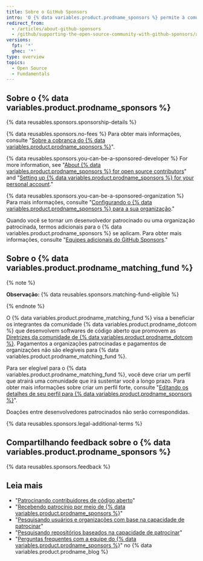```yaml
---
title: Sobre o GitHub Sponsors
intro: 'O {% data variables.product.prodname_sponsors %} permite à comunidade de desenvolvedores apoiar financeiramente as pessoas e organizações que projetam, criam e mantêm projetos de código aberto do qual dependem, diretamente no {% data variables.product.product_name %}.'
redirect_from:
  - /articles/about-github-sponsors
  - /github/supporting-the-open-source-community-with-github-sponsors/about-github-sponsors
versions:
  fpt: '*'
  ghec: '*'
type: overview
topics:
  - Open Source
  - Fundamentals
---
```


## Sobre o {% data variables.product.prodname_sponsors %}

{% data reusables.sponsors.sponsorship-details %}

{% data reusables.sponsors.no-fees %} Para obter mais informações, consulte "[Sobre a cobrança do {% data variables.product.prodname_sponsors %}](/articles/about-billing-for-github-sponsors)".

{% data reusables.sponsors.you-can-be-a-sponsored-developer %} For more information, see "[About {% data variables.product.prodname_sponsors %} for open source contributors](/sponsors/receiving-sponsorships-through-github-sponsors/about-github-sponsors-for-open-source-contributors)" and "[Setting up {% data variables.product.prodname_sponsors %} for your personal account](/sponsors/receiving-sponsorships-through-github-sponsors/setting-up-github-sponsors-for-your-personal-account)."

{% data reusables.sponsors.you-can-be-a-sponsored-organization %} Para mais informações, consulte "[Configurando o {% data variables.product.prodname_sponsors %} para a sua organização](/sponsors/receiving-sponsorships-through-github-sponsors/setting-up-github-sponsors-for-your-organization)."

Quando você se tornar um desenvolvedor patrocinado ou uma organização patrocinada, termos adicionais para o {% data variables.product.prodname_sponsors %} se aplicam. Para obter mais informações, consulte "[Equipes adicionais do GitHub Sponsors](/free-pro-team@latest/github/site-policy/github-sponsors-additional-terms)."

## Sobre o {% data variables.product.prodname_matching_fund %}

{% note %}

**Observação:** {% data reusables.sponsors.matching-fund-eligible %}

{% endnote %}

O {% data variables.product.prodname_matching_fund %} visa a beneficiar os integrantes da comunidade {% data variables.product.prodname_dotcom %} que desenvolvem softwares de código aberto que promovem as [Diretrizes da comunidade de {% data variables.product.prodname_dotcom %}](/free-pro-team@latest/github/site-policy/github-community-guidelines). Pagamentos a organizações patrocinadas e pagamentos de organizações não são elegíveis para {% data variables.product.prodname_matching_fund %}.

Para ser elegível para o {% data variables.product.prodname_matching_fund %}, você deve criar um perfil que atrairá uma comunidade que irá sustentar você a longo prazo. Para obter mais informações sobre criar um perfil forte, consulte "[Editando os detalhes de seu perfil para {% data variables.product.prodname_sponsors %}](/sponsors/receiving-sponsorships-through-github-sponsors/editing-your-profile-details-for-github-sponsors)".

Doações entre desenvolvedores patrocinados não serão correspondidas.

{% data reusables.sponsors.legal-additional-terms %}

## Compartilhando feedback sobre o {% data variables.product.prodname_sponsors %}

{% data reusables.sponsors.feedback %}

## Leia mais
- "[Patrocinando contribuidores de código aberto](/sponsors/sponsoring-open-source-contributors)"
- "[Recebendo patrocínio por meio de {% data variables.product.prodname_sponsors %}](/sponsors/receiving-sponsorships-through-github-sponsors)"
- "[Pesquisando usuários e organizações com base na capacidade de patrocinar](/github/searching-for-information-on-github/searching-on-github/searching-users#search-based-on-ability-to-sponsor)"
- "[Pesquisando repositórios baseados na capacidade de patrocinar](/github/searching-for-information-on-github/searching-on-github/searching-for-repositories#search-based-on-ability-to-sponsor)"
- "[Perguntas frequentes com a equipe do {% data variables.product.prodname_sponsors %}](https://github.blog/2019-06-12-faq-with-the-github-sponsors-team/)" no {% data variables.product.prodname_blog %}
